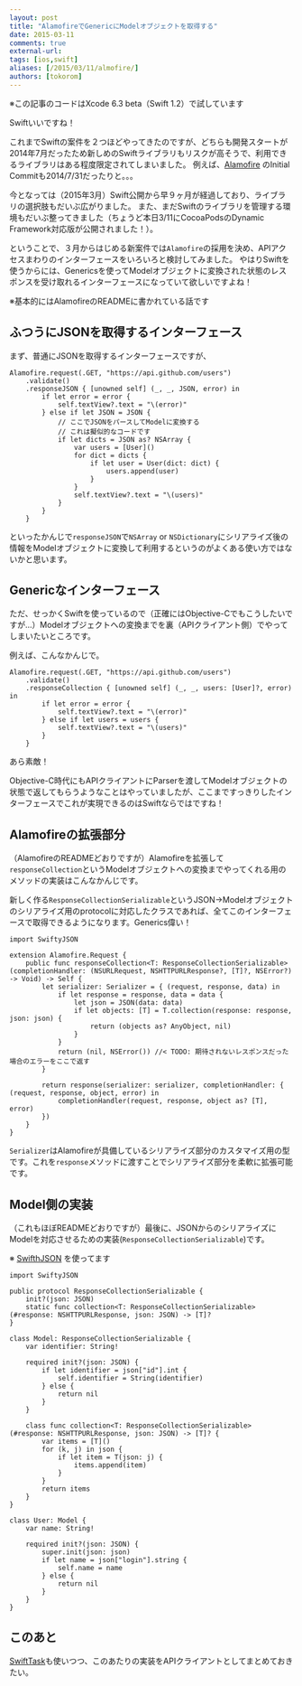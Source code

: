 ```yaml
---
layout: post
title: "AlamofireでGenericにModelオブジェクトを取得する"
date: 2015-03-11
comments: true
external-url: 
tags: [ios,swift]
aliases: [/2015/03/11/almofire/]
authors: [tokorom]
---
```


※この記事のコードはXcode 6.3 beta（Swift 1.2）で試しています

Swiftいいですね！

これまでSwiftの案件を２つほどやってきたのですが、どちらも開発スタートが2014年7月だったため新しめのSwiftライブラリもリスクが高そうで、利用できるライブラリはある程度限定されてしまいました。
例えば、[Alamofire](https://github.com/Alamofire/Alamofire) のInitial Commitも2014/7/31だったりと。。。

今となっては（2015年3月）Swift公開から早９ヶ月が経過しており、ライブラリの選択肢もだいぶ広がりました。
また、まだSwiftのライブラリを管理する環境もだいぶ整ってきました（ちょうど本日3/11にCocoaPodsのDynamic Framework対応版が公開されました！）。

ということで、３月からはじめる新案件では`Alamofire`の採用を決め、APIアクセスまわりのインターフェースをいろいろと検討してみました。
やはりSwiftを使うからには、Genericsを使ってModelオブジェクトに変換された状態のレスポンスを受け取れるインターフェースになっていて欲しいですよね！

※基本的にはAlamofireのREADMEに書かれている話です

<!-- more -->

## ふつうにJSONを取得するインターフェース

まず、普通にJSONを取得するインターフェースですが、

```
Alamofire.request(.GET, "https://api.github.com/users")
    .validate()
    .responseJSON { [unowned self] (_, _, JSON, error) in
        if let error = error {
            self.textView?.text = "\(error)"
        } else if let JSON = JSON {
            // ここでJSONをパースしてModelに変換する
            // これは擬似的なコードです
            if let dicts = JSON as? NSArray {
                var users = [User]()
                for dict = dicts {
                    if let user = User(dict: dict) {
                        users.append(user)
                    }
                }
                self.textView?.text = "\(users)"
            }
        }
    }
```

といったかんじで`responseJSON`で`NSArray` or `NSDictionary`にシリアライズ後の情報をModelオブジェクトに変換して利用するというのがよくある使い方ではないかと思います。

## Genericなインターフェース

ただ、せっかくSwiftを使っているので（正確にはObjective-Cでもこうしたいですが...）Modelオブジェクトへの変換までを裏（APIクライアント側）でやってしまいたいところです。

例えば、こんなかんじで。

```
Alamofire.request(.GET, "https://api.github.com/users")
    .validate()
    .responseCollection { [unowned self] (_, _, users: [User]?, error) in
        if let error = error {
            self.textView?.text = "\(error)"
        } else if let users = users {
            self.textView?.text = "\(users)"
        }
    }
```

あら素敵！

Objective-C時代にもAPIクライアントにParserを渡してModelオブジェクトの状態で返してもらうようなことはやっていましたが、ここまですっきりしたインターフェースでこれが実現できるのはSwiftならではですね！

## Alamofireの拡張部分

（AlamofireのREADMEどおりですが）Alamofireを拡張して`responseCollection`というModelオブジェクトへの変換までやってくれる用のメソッドの実装はこんなかんじです。

新しく作る`ResponseCollectionSerializable`というJSON->Modelオブジェクトのシリアライズ用のprotocolに対応したクラスであれば、全てこのインターフェースで取得できるようになります。Generics偉い！

```
import SwiftyJSON

extension Alamofire.Request {
    public func responseCollection<T: ResponseCollectionSerializable>(completionHandler: (NSURLRequest, NSHTTPURLResponse?, [T]?, NSError?) -> Void) -> Self {
        let serializer: Serializer = { (request, response, data) in
            if let response = response, data = data {
                let json = JSON(data: data)
                if let objects: [T] = T.collection(response: response, json: json) {
                    return (objects as? AnyObject, nil)
                }
            }
            return (nil, NSError()) //< TODO: 期待されないレスポンスだった場合のエラーをここで返す
        }

        return response(serializer: serializer, completionHandler: { (request, response, object, error) in
            completionHandler(request, response, object as? [T], error)
        })
    }
}
```

`Serializer`はAlamofireが具備しているシリアライズ部分のカスタマイズ用の型です。これを`response`メソッドに渡すことでシリアライズ部分を柔軟に拡張可能です。

## Model側の実装

（これもほぼREADMEどおりですが）最後に、JSONからのシリアライズにModelを対応させるための実装(`ResponseCollectionSerializable`)です。

※ [SwifthJSON](https://github.com/SwiftyJSON/SwiftyJSON) を使ってます

```
import SwiftyJSON

public protocol ResponseCollectionSerializable {
    init?(json: JSON)
    static func collection<T: ResponseCollectionSerializable>(#response: NSHTTPURLResponse, json: JSON) -> [T]?
}

class Model: ResponseCollectionSerializable {
    var identifier: String!

    required init?(json: JSON) {
        if let identifier = json["id"].int {
            self.identifier = String(identifier)
        } else {
            return nil
        }
    }

    class func collection<T: ResponseCollectionSerializable>(#response: NSHTTPURLResponse, json: JSON) -> [T]? {
        var items = [T]()
        for (k, j) in json {
            if let item = T(json: j) {
                items.append(item)
            }
        }
        return items
    }
}

class User: Model {
    var name: String!

    required init?(json: JSON) {
        super.init(json: json)
        if let name = json["login"].string {
            self.name = name
        } else {
            return nil
        }
    }
}
```

## このあと

[SwiftTask](https://github.com/ReactKit/SwiftTask)も使いつつ、このあたりの実装をAPIクライアントとしてまとめておきたい。
